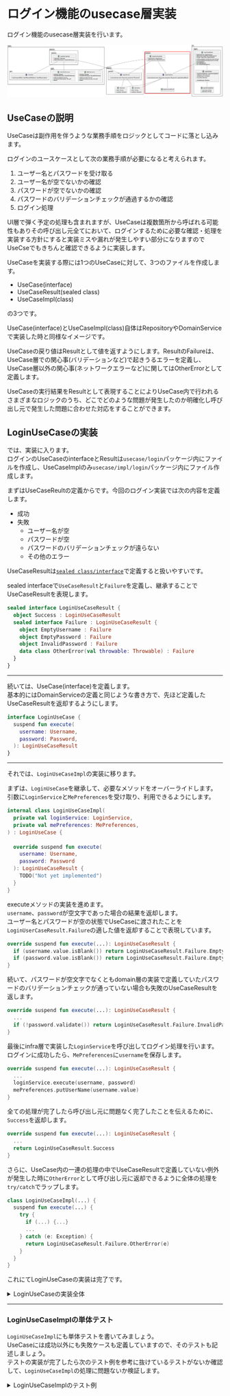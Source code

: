 # ログイン機能のusecase層実装
ログイン機能のusecase層実装を行います。  

![login_class_usecase](../../image/3/login_class_usecase.png)

## UseCaseの説明
UseCaseは副作用を伴うような業務手順をロジックとしてコードに落とし込みます。  

ログインのユースケースとして次の業務手順が必要になると考えられます。  

1. ユーザー名とパスワードを受け取る
2. ユーザー名が空でないかの確認
3. パスワードが空でないかの確認
4. パスワードのバリデーションチェックが通過するかの確認
5. ログイン処理

UI層で弾く予定の処理も含まれますが、UseCaseは複数箇所から呼ばれる可能性もありその呼び出し元全てにおいて、ログインするために必要な確認・処理を実装する方針にすると実装ミスや漏れが発生しやすい部分になりますのでUseCseでもきちんと確認できるように実装します。  

UseCaseを実装する際には1つのUseCaseに対して、3つのファイルを作成します。  

- UseCase(interface)
- UseCaseResult(sealed class)
- UseCaseImpl(class)

の3つです。  

UseCase(interface)とUseCaseImpl(class)自体はRepositoryやDomainServiceで実装した時と同様なイメージです。  

UseCaseの戻り値はResultとして値を返すようにします。ResultのFailureは、UseCase層での関心事(バリデーションなど)で起きうるエラーを定義し、UseCase層以外の関心事(ネットワークエラーなど)に関してはOtherErrorとして定義します。  

UseCaseの実行結果をResultとして表現することによりUseCase内で行われるさまざまなロジックのうち、どこでどのような問題が発生したのか明確化し呼び出し元で発生した問題に合わせた対応をすることができます。  

## LoginUseCaseの実装

では、実装に入ります。  
ログインのUseCaseのinterfaceとResultは`usecase/login`パッケージ内にファイルを作成し、UseCaseImplのみ`usecase/impl/login`パッケージ内にファイル作成します。  

まずはUseCaseReultの定義からです。今回のログイン実装では次の内容を定義します。  

- 成功
- 失敗
  - ユーザー名が空
  - パスワードが空
  - パスワードのバリデーションチェックが遠らない
  - その他のエラー

UseCaseResultは[`sealed class/interface`](https://kotlinlang.org/docs/sealed-classes.html)で定義すると扱いやすいです。  

sealed interfaceで`UseCaseResult`と`Failure`を定義し、継承することでUseCaseResultを表現します。  

```Kotlin
sealed interface LoginUseCaseResult {
  object Success : LoginUseCaseResult
  sealed interface Failure : LoginUseCaseResult {
    object EmptyUsername : Failure
    object EmptyPassword : Failure
    object InvalidPassword : Failure
    data class OtherError(val throwable: Throwable) : Failure
  }
}
```

---

続いては、UseCase(interface)を定義します。  
基本的にはDomainServiceの定義と同じような書き方で、先ほど定義したUseCaseResultを返却するようにします。  

```Kotlin
interface LoginUseCase {
  suspend fun execute(
    username: Username,
    password: Password,
  ): LoginUseCaseResult
}
```

---

それでは、`LoginUseCaseImpl`の実装に移ります。  

まずは、`LoginUseCase`を継承して、必要なメソッドをオーバーライドします。  
引数に`LoginService`と`MePreferences`を受け取り、利用できるようにします。  

```Kotlin
internal class LoginUseCaseImpl(
  private val loginService: LoginService,
  private val mePreferences: MePreferences,
) : LoginUseCase {

  override suspend fun execute(
    username: Username,
    password: Password
  ): LoginUseCaseResult {
    TODO("Not yet implemented")
  }
}
```

executeメソッドの実装を進めます。  
`username`、`password`が空文字であった場合の結果を返却します。  
ユーザー名とパスワードが空の状態でUseCaseに渡されたことを`LoginUserCaseResult.Failure`の適した値を返却することで表現しています。  

```Kotlin
override suspend fun execute(...): LoginUseCaseResult {
  if (username.value.isBlank()) return LoginUseCaseResult.Failure.EmptyUsername
  if (password.value.isBlank()) return LoginUseCaseResult.Failure.EmptyPassword
}

```

続いて、パスワードが空文字でなくともdomain層の実装で定義していたパスワードのバリデーションチェックが通っていない場合も失敗のUseCaseResultを返します。  

```Kotlin
override suspend fun execute(...): LoginUseCaseResult {
  ...
  if (!password.validate()) return LoginUseCaseResult.Failure.InvalidPassword
}
```

最後にinfra層で実装した`LoginService`を呼び出してログイン処理を行います。
ログインに成功したら、`MePreferences`に`username`を保存します。

```Kotlin
override suspend fun execute(...): LoginUseCaseResult {
  ...
  loginService.execute(username, password)
  mePreferences.putUserName(username.value)
}
```

全ての処理が完了したら呼び出し元に問題なく完了したことを伝えるために、`Success`を返却します。  

```Kotlin
override suspend fun execute(...): LoginUseCaseResult {
  ...
  return LoginUseCaseResult.Success
}
```

さらに、UseCase内の一連の処理の中でUseCaseResultで定義していない例外が発生した時に`OtherError`として呼び出し元に返却できるように全体の処理を`try/catch`でラップします。  

```Kotlin
class LoginUseCaseImpl(...) {
  suspend fun execute(...) {
    try {
      if (...) {...}
      ...
    } catch (e: Exception) {
      return LoginUseCaseResult.Failure.OtherError(e)
    }
  }
}
```

これにてLoginUseCaseの実装は完了です。  

<details>
<summary>LoginUseCaseの実装全体</summary>

```Kotlin
internal class LoginUseCaseImpl(
  private val loginService: LoginService,
  private val mePreferences: MePreferences,
) : LoginUseCase {
  override suspend fun execute(
    username: Username,
    password: Password
  ): LoginUseCaseResult {
    try {
      if (username.value.isBlank()) return LoginUseCaseResult.Failure.EmptyUsername
      if (password.value.isBlank()) return LoginUseCaseResult.Failure.EmptyPassword

      if (!password.validate()) return LoginUseCaseResult.Failure.InvalidPassword
      loginService.execute(username, password)
      mePreferences.putUserName(username.value)
      return LoginUseCaseResult.Success
    } catch (e: Exception) {
      return LoginUseCaseResult.Failure.OtherError(e)
    }
  }
}
```

</details>

---

### LoginUseCaseImplの単体テスト
`LoginUseCaseImpl`にも単体テストを書いてみましょう。  
UseCaseには成功以外にも失敗ケースも定義していますので、そのテストも記述しましょう。  
テストの実装が完了したら次のテスト例を参考に抜けているテストがないか確認して、`LoginUseCaseImpl`の処理に問題ないか検証します。  

<details>
<summary>LoginUseCaseImplのテスト例</summary>

```Kotlin
class LoginUseCaseImplSpec {
  private val loginService = mockk<LoginService>()
  private val mePreferences = mockk<MePreferences>()
  private val subject = LoginUseCaseImpl(loginService, mePreferences)

  @Test
  fun loginSuccess() = runTest {
    val username = Username("username")
    val password = Password("Password1%")

    coJustRun {
      loginService.execute(any(), any())
    }
    justRun {
      mePreferences.putUserName(any())
    }

    val result = subject.execute(username, password)

    coVerify {
      loginService.execute(username, password)
    }
    verify {
      mePreferences.putUserName(username.value)
    }

    assertThat(result).isEqualTo(LoginUseCaseResult.Success)
  }

  @Test
  fun loginFailureUsernameEmpty() = runTest {
    val username = Username("")
    val password = Password("Password1%")

    coJustRun {
      loginService.execute(any(), any())
    }
    justRun {
      mePreferences.putUserName(any())
    }

    val result = subject.execute(username, password)

    coVerify(inverse = true) {
      loginService.execute(any(), any())
    }
    verify(inverse = true) {
      mePreferences.putUserName(any())
    }

    assertThat(result).isEqualTo(LoginUseCaseResult.Failure.EmptyUsername)
  }

  @Test
  fun loginFailurePasswordEmpty() = runTest {
    val username = Username("username")
    val password = Password("")

    coJustRun {
      loginService.execute(any(), any())
    }
    justRun {
      mePreferences.putUserName(any())
    }

    val result = subject.execute(username, password)

    coVerify(inverse = true) {
      loginService.execute(any(), any())
    }
    verify(inverse = true) {
      mePreferences.putUserName(any())
    }

    assertThat(result).isEqualTo(LoginUseCaseResult.Failure.EmptyPassword)
  }

  @Test
  fun loginFailurePasswordInvalid() = runTest {
    val username = Username("username")
    val password = Password("password")

    coJustRun {
      loginService.execute(any(), any())
    }
    justRun {
      mePreferences.putUserName(any())
    }

    val result = subject.execute(username, password)

    coVerify(inverse = true) {
      loginService.execute(any(), any())
    }
    verify(inverse = true) {
      mePreferences.putUserName(any())
    }

    assertThat(result).isEqualTo(LoginUseCaseResult.Failure.InvalidPassword)
  }

  @Test
  fun loginFailurePasswordOther() = runTest {
    val username = Username("username")
    val password = Password("Password1%")
    val error = Exception()

    coEvery {
      loginService.execute(any(), any())
    } throws error
    justRun {
      mePreferences.putUserName(any())
    }

    val result = subject.execute(username, password)

    coVerify {
      loginService.execute(any(), any())
    }
    verify(inverse = true) {
      mePreferences.putUserName(any())
    }

    assertThat(result).isEqualTo(LoginUseCaseResult.Failure.OtherError(error))
  }
}
```

</details>

